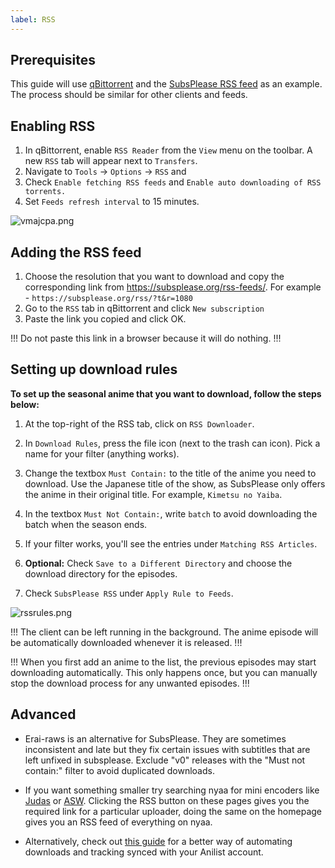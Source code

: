 ```yaml
---
label: RSS
---
```


## Prerequisites

This guide will use [qBittorrent](https://www.qbittorrent.org/download.php) and the [SubsPlease RSS feed](https://subsplease.org/rss-feeds/) as an example. The process should be similar for other clients and feeds.

## Enabling RSS

1. In qBittorrent, enable `RSS Reader` from the `View` menu on the toolbar. A new `RSS` tab will appear next to `Transfers`.
2. Navigate to `Tools` -> `Options` -> `RSS` and
3. Check `Enable fetching RSS feeds` and `Enable auto downloading of RSS torrents.`
4. Set `Feeds refresh interval` to 15 minutes.

![vmajcpa.png](/vmajcpa.png)

## Adding the RSS feed

1. Choose the resolution that you want to download and copy the corresponding link from https://subsplease.org/rss-feeds/. For example - `https://subsplease.org/rss/?t&r=1080`
2. Go to the `RSS` tab in qBittorrent and click `New subscription`
3. Paste the link you copied and click OK.

!!!
Do not paste this link in a browser because it will do nothing.
!!!

## Setting up download rules

**To set up the seasonal anime that you want to download, follow the steps below:**

1. At the top-right of the RSS tab, click on `RSS Downloader`.

2. In `Download Rules`, press the file icon (next to the trash can icon). Pick a name for your filter (anything works).

3. Change the textbox `Must Contain:` to the title of the anime you need to download. Use the Japanese title of the show, as SubsPlease only offers the anime in their original title. For example, `Kimetsu no Yaiba`.

4. In the textbox `Must Not Contain:`, write `batch` to avoid downloading the batch when the season ends.

5. If your filter works, you'll see the entries under `Matching RSS Articles`.

6. **Optional:** Check `Save to a Different Directory` and choose the download directory for the episodes.

7. Check `SubsPlease RSS` under `Apply Rule to Feeds`.

![rssrules.png](/rssrules.png)

!!!
The client can be left running in the background. The anime episode will be automatically downloaded whenever it is released.
!!!

!!!
When you first add an anime to the list, the previous episodes may start downloading automatically. This only happens once, but you can manually stop the download process for any unwanted episodes.
!!!

## Advanced

- Erai-raws is an alternative for SubsPlease. They are sometimes inconsistent and late but they fix certain issues with subtitles that are left unfixed in subsplease. Exclude "v0" releases with the "Must not contain:" filter to avoid duplicated downloads.

- If you want something smaller try searching nyaa for mini encoders like [Judas](https://nyaa.si/user/Judas) or [ASW](https://nyaa.si/user/AkihitoSubsWeeklies). Clicking the RSS button on these pages gives you the required link for a particular uploader, doing the same on the homepage gives you an RSS feed of everything on nyaa.

- Alternatively, check out [this guide](https://iamscum.wordpress.com/guides/taiga/) for a better way of automating downloads and tracking synced with your Anilist account.
